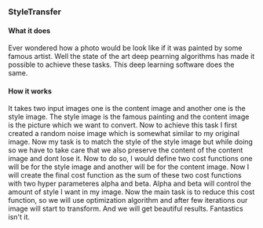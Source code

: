 ### StyleTransfer

#### What it does
Ever wondered how a photo would be look like if it was painted by some famous artist. Well the state of the art deep pearning algorithms has made it possible to achieve these tasks.
This deep learning software does the same.

#### How it works
It takes two input images one is the content image and another one is the style image. The style image is the famous painting and the content image is the picture which we want to convert.
Now to achieve this task I first created a random noise image which is somewhat similar to my original image. 
Now my task is to match the style of the style image but while doing so we have to take care that we also preserve the content of the content image and dont lose it.
Now to do so, I would define two cost functions one will be for the style image and another will be for the content image.
Now I will create the final cost function as the sum of these two cost functions with two hyper parameteres alpha and beta. Alpha and beta will control the amount of style I want in my image.
Now the main task is to reduce this cost function, so we will use optimization algorithm and after few iterations our image will start to transform.
And we will get beautiful results.
Fantastics isn't it.

